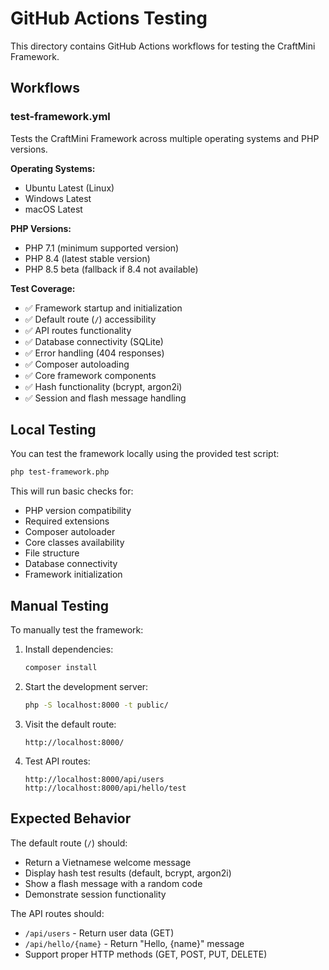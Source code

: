 # GitHub Actions Testing

This directory contains GitHub Actions workflows for testing the CraftMini Framework.

## Workflows

### test-framework.yml

Tests the CraftMini Framework across multiple operating systems and PHP versions.

**Operating Systems:**
- Ubuntu Latest (Linux)
- Windows Latest
- macOS Latest

**PHP Versions:**
- PHP 7.1 (minimum supported version)
- PHP 8.4 (latest stable version)
- PHP 8.5 beta (fallback if 8.4 not available)

**Test Coverage:**
- ✅ Framework startup and initialization
- ✅ Default route (`/`) accessibility
- ✅ API routes functionality
- ✅ Database connectivity (SQLite)
- ✅ Error handling (404 responses)
- ✅ Composer autoloading
- ✅ Core framework components
- ✅ Hash functionality (bcrypt, argon2i)
- ✅ Session and flash message handling

## Local Testing

You can test the framework locally using the provided test script:

```bash
php test-framework.php
```

This will run basic checks for:
- PHP version compatibility
- Required extensions
- Composer autoloader
- Core classes availability
- File structure
- Database connectivity
- Framework initialization

## Manual Testing

To manually test the framework:

1. Install dependencies:
   ```bash
   composer install
   ```

2. Start the development server:
   ```bash
   php -S localhost:8000 -t public/
   ```

3. Visit the default route:
   ```
   http://localhost:8000/
   ```

4. Test API routes:
   ```
   http://localhost:8000/api/users
   http://localhost:8000/api/hello/test
   ```

## Expected Behavior

The default route (`/`) should:
- Return a Vietnamese welcome message
- Display hash test results (default, bcrypt, argon2i)
- Show a flash message with a random code
- Demonstrate session functionality

The API routes should:
- `/api/users` - Return user data (GET)
- `/api/hello/{name}` - Return "Hello, {name}" message
- Support proper HTTP methods (GET, POST, PUT, DELETE)
